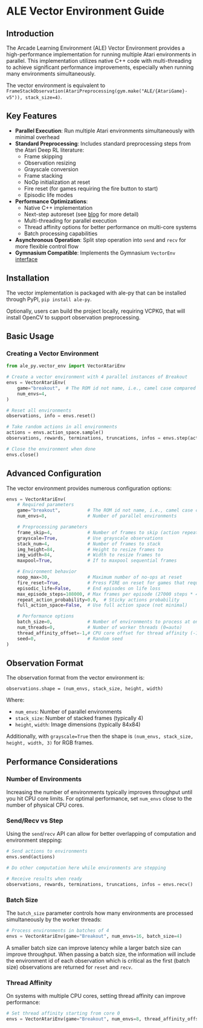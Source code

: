 # ALE Vector Environment Guide

## Introduction

The Arcade Learning Environment (ALE) Vector Environment provides a high-performance implementation for running multiple Atari environments in parallel. This implementation utilizes native C++ code with multi-threading to achieve significant performance improvements, especially when running many environments simultaneously.

The vector environment is equivalent to `FrameStackObservation(AtariPreprocessing(gym.make("ALE/{AtariGame}-v5")), stack_size=4)`.

## Key Features

- **Parallel Execution**: Run multiple Atari environments simultaneously with minimal overhead
- **Standard Preprocessing**: Includes standard preprocessing steps from the Atari Deep RL literature:
  - Frame skipping
  - Observation resizing
  - Grayscale conversion
  - Frame stacking
  - NoOp initialization at reset
  - Fire reset (for games requiring the fire button to start)
  - Episodic life modes
- **Performance Optimizations**:
  - Native C++ implementation
  - Next-step autoreset (see [blog](https://farama.org/Vector-Autoreset-Mode) for more detail)
  - Multi-threading for parallel execution
  - Thread affinity options for better performance on multi-core systems
  - Batch processing capabilities
- **Asynchronous Operation**: Split step operation into `send` and `recv` for more flexible control flow
- **Gymnasium Compatible**: Implements the Gymnasium `VectorEnv` [interface](https://gymnasium.farama.org/api/vector/)

## Installation

The vector implementation is packaged with ale-py that can be installed through PyPI, `pip install ale-py`.

Optionally, users can build the project locally, requiring VCPKG, that will install OpenCV to support observation preprocessing.

## Basic Usage

### Creating a Vector Environment

```python
from ale_py.vector_env import VectorAtariEnv

# Create a vector environment with 4 parallel instances of Breakout
envs = VectorAtariEnv(
    game="breakout",  # The ROM id not name, i.e., camel case compared to Gymnasium.make name versions
    num_envs=4,
)

# Reset all environments
observations, info = envs.reset()

# Take random actions in all environments
actions = envs.action_space.sample()
observations, rewards, terminations, truncations, infos = envs.step(actions)

# Close the environment when done
envs.close()
```

## Advanced Configuration

The vector environment provides numerous configuration options:

```python
envs = VectorAtariEnv(
    # Required parameters
    game="breakout",          # The ROM id not name, i.e., camel case compared to Gymnasium.make name versions
    num_envs=8,               # Number of parallel environments

    # Preprocessing parameters
    frame_skip=4,             # Number of frames to skip (action repeat)
    grayscale=True,           # Use grayscale observations
    stack_num=4,              # Number of frames to stack
    img_height=84,            # Height to resize frames to
    img_width=84,             # Width to resize frames to
    maxpool=True,             # If to maxpool sequential frames

    # Environment behavior
    noop_max=30,              # Maximum number of no-ops at reset
    fire_reset=True,          # Press FIRE on reset for games that require it
    episodic_life=False,      # End episodes on life loss
    max_episode_steps=108000, # Max frames per episode (27000 steps * 4 frame skip)
    repeat_action_probability=0.0,  # Sticky actions probability
    full_action_space=False,  # Use full action space (not minimal)

    # Performance options
    batch_size=0,             # Number of environments to process at once (default=0 is the `num_envs`)
    num_threads=0,            # Number of worker threads (0=auto)
    thread_affinity_offset=-1,# CPU core offset for thread affinity (-1=no affinity)
    seed=0,                   # Random seed
)
```

## Observation Format

The observation format from the vector environment is:

```
observations.shape = (num_envs, stack_size, height, width)
```

Where:
- `num_envs`: Number of parallel environments
- `stack_size`: Number of stacked frames (typically 4)
- `height`, `width`: Image dimensions (typically 84x84)

Additionally, with `grayscale=True` then the shape is `(num_envs, stack_size, height, width, 3)` for RGB frames.

## Performance Considerations

### Number of Environments

Increasing the number of environments typically improves throughput until you hit CPU core limits.
For optimal performance, set `num_envs` close to the number of physical CPU cores.

### Send/Recv vs Step

Using the `send`/`recv` API can allow for better overlapping of computation and environment stepping:

```python
# Send actions to environments
envs.send(actions)

# Do other computation here while environments are stepping

# Receive results when ready
observations, rewards, terminations, truncations, infos = envs.recv()
```

### Batch Size

The `batch_size` parameter controls how many environments are processed simultaneously by the worker threads:

```python
# Process environments in batches of 4
envs = VectorAtariEnv(game="Breakout", num_envs=16, batch_size=4)
```

A smaller batch size can improve latency while a larger batch size can improve throughput.
When passing a batch size, the information will include the environment id of each observation
which is critical as the first (batch size) observations are returned for `reset` and `recv`.

### Thread Affinity

On systems with multiple CPU cores, setting thread affinity can improve performance:

```python
# Set thread affinity starting from core 0
envs = VectorAtariEnv(game="Breakout", num_envs=8, thread_affinity_offset=0)
```
